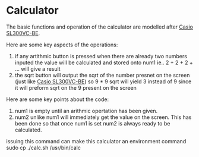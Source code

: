 # Calculator
The basic functions and operation of the calculator are modelled after [Casio SL300VC-BE](https://www.casio.com/products/calculators/basic/sl300vc-be).

Here are some key aspects of the operations:
1. if any artithmic button is pressed when there are already two numbers inputed the value will be calculated and stored onto num1 ie.. 2 + 2 + 2 + ...  will give a result
2. the sqrt button will output the sqrt of the number presnet on the screen (just like [Casio SL300VC-BE](https://www.casio.com/products/calculators/basic/sl300vc-be)) so 9 * 9 sqrt will yield 3 instead of 9 since it will preform sqrt on the 9 present on the screen

Here are some key points about the code:
1. num1 is empty until an arithmic opertation has been given.
2. num2 unlike num1 will immediately get the value on the screen. This has been done so that once num1 is set num2 is always ready to be calculated. 


issuing this command can make this calculator an environment command sudo cp ./calc.sh /usr/bin/calc